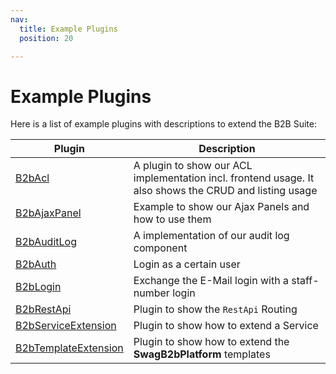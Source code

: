 ```yaml
---
nav:
  title: Example Plugins
  position: 20

---
```


# Example Plugins

Here is a list of example plugins with descriptions to extend the B2B Suite:

| Plugin                                 | Description                                                                                            |
|----------------------------------------|--------------------------------------------------------------------------------------------------------|
| [B2bAcl](B2bAcl.zip)                   | A plugin to show our ACL implementation incl. frontend usage. It also shows the CRUD and listing usage |
| [B2bAjaxPanel](B2bAjaxPanel.zip)       | Example to show our Ajax Panels and how to use them                                                    |
| [B2bAuditLog](B2bAuditLog.zip)         | A implementation of our audit log component                                                            |
| [B2bAuth](B2bAuth.zip)                 | Login as a certain user                                                                                |
| [B2bLogin](B2bLogin.zip)               | Exchange the E-Mail login with a staff-number login                                                    |
| [B2bRestApi](B2bRestApi.zip)           | Plugin to show the `RestApi` Routing                                                                   |
| [B2bServiceExtension](B2bServiceExtension.zip) | Plugin to show how to extend a Service                                                         |
| [B2bTemplateExtension](B2bTemplateExtension.zip) | Plugin to show how to extend the **SwagB2bPlatform** templates                               |
